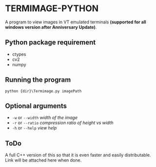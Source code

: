 # TERMIMAGE-PYTHON
A program to view images in VT emulated terminals **(supported for all windows version after Anniversary Update)**.

## Python package requirement
+ ctypes
+ cv2
+ numpy

## Running the program
```shell
python {dir}\Termimage.py imagePath
```

## Optional arguments
+ `-w` or `--width` *width of the image*
+ `-r` or `--ratio` *compression ratio of height vs width*
+ `-h` or `--help` *view help*

## ToDo
A full C++ version of this so that it is even faster and easily distributable. Link will be attached here when done.